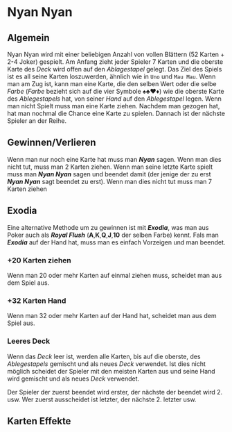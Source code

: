 Nyan Nyan
==========================

Algemein
--------------------------
Nyan Nyan wird mit einer beliebigen Anzahl von vollen Blättern (52 Karten + 2-4 Joker) gespielt. Am Anfang zieht jeder Spieler 7 Karten und die oberste Karte des _Deck_ wird offen auf den _Ablagestapel_ gelegt. Das Ziel des Spiels ist es all seine Karten loszuwerden, ähnlich wie in `Uno` und `Mau Mau`. Wenn man am Zug ist, kann man eine Karte, die den selben Wert oder die selbe _Farbe_ (_Farbe_ bezieht sich auf die vier Symbole :spades::clubs::heart::diamonds:) wie die oberste Karte des _Ablegestapels_ hat, von seiner _Hand_ auf den _Ablegestapel_ legen. Wenn man nicht Spielt muss man eine Karte ziehen. Nachdem man gezogen hat, hat man nochmal die Chance eine Karte zu spielen. Dannach ist der nächste Spieler an der Reihe. 

Gewinnen/Verlieren
---------------------------
Wenn man nur noch eine Karte hat muss man **_Nyan_** sagen. Wenn man dies nicht tut, muss man 2 Karten ziehen. Wenn man seine letzte Karte spielt muss man **_Nyan Nyan_** sagen und beendet damit (der jenige der zu erst **_Nyan Nyan_** sagt beendet zu erst). Wenn man dies nicht tut muss man 7 Karten ziehen

Exodia
--------------------------
Eine alternative Methode um zu gewinnen ist mit **_Exodia_**, was man aus Poker auch als **_Royal Flush_** (**A**,**K**,**Q**,**J**,**10** der selben Farbe) kennt. Fals man **_Exodia_** auf der Hand hat, muss man es einfach Vorzeigen und man beendet.

### +20 Karten ziehen
Wenn man 20 oder mehr Karten auf einmal ziehen muss, scheidet man aus dem Spiel aus.

### +32 Karten Hand
Wenn man 32 oder mehr Karten auf der Hand hat, scheidet man aus dem Spiel aus.

### Leeres Deck
Wenn das _Deck_ leer ist, werden alle Karten, bis auf die oberste, des _Ablegestapels_ gemischt und als neues _Deck_ verwendet. Ist dies nicht möglich scheidet der Spieler mit den meisten Karten aus und seine Hand wird gemischt und als neues _Deck_ verwendet.

Der Spieler der zuerst beendet wird erster, der nächste der beendet wird 2. usw. Wer zuerst ausscheidet ist letzter, der nächste 2. letzter usw.

Karten Effekte
--------------------------
